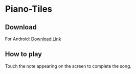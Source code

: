 # Piano-Tiles
## Download
For Android: [Download Link](https://drive.google.com/file/d/1KL_pQ0LMoDjAL7B4QD1eRBecHbHS8SiK/view?usp=sharing)
## How to play
Touch the note appearing on the screen to complete the song.
